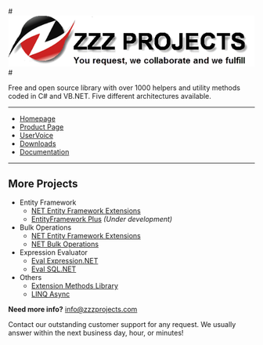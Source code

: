 #![Logo](src/logo.png)#

Free and open source library with over 1000 helpers and utility methods coded in C# and VB.NET. Five different architectures available.

---

- [Homepage](http://www.zzzprojects.com)
- [Product Page](http://www.zzzprojects.com/products/dotnet-development/extension-methods/)
- [UserVoice](http://www.zzzprojects.uservoice.com/forums/283927)
- [Downloads](http://www.zzzprojects.com/products/)
- [Documentation](http://www.zzzprojects.com/documentations/dotnet/extension-methods/)

---

## More Projects
- Entity Framework
  - [NET Entity Framework Extensions](http://www.zzzprojects.com/products/dotnet-development/entity-framework-extensions/)
  - [EntityFramework Plus](https://github.com/zzzprojects/EntityFramework-Plus) _(Under development)_
- Bulk Operations
  - [NET Entity Framework Extensions](http://www.zzzprojects.com/products/dotnet-development/entity-framework-extensions/)
  - [NET Bulk Operations](http://www.zzzprojects.com/products/dotnet-development/bulk-operations/)
- Expression Evaluator
  - [Eval Expression.NET](https://github.com/zzzprojects/Eval-Expression.NET)
  - [Eval SQL.NET](https://github.com/zzzprojects/Eval-SQL.NET)
- Others
  - [Extension Methods Library](https://github.com/zzzprojects/Z.ExtensionMethods/)
  - [LINQ Async](https://github.com/zzzprojects/Linq-AsyncExtensions)

**Need more info?** info@zzzprojects.com

Contact our outstanding customer support for any request. We usually answer within the next business day, hour, or minutes!
